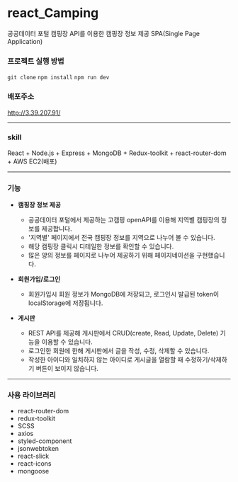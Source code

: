 # react_Camping

공공데이터 포털 캠핑장 API를 이용한 캠핑장 정보 제공 SPA(Single Page Application)

### 프로젝트 실행 방법
`git clone`
`npm install`
`npm run dev`

### 배포주소

http://3.39.207.91/

---

### skill
React + Node.js + Express + MongoDB + Redux-toolkit + react-router-dom + AWS EC2(배포)

---

### 기능
* **캠핑장 정보 제공**
    - 공공데이터 포털에서 제공하는 고캠핑 openAPI를 이용해 지역별 캠핑장의 정보를 제공합니다.
    - '지역별' 페이지에서 전국 캠핑장 정보를 지역으로 나누어 볼 수 있습니다.
    - 해당 캠핑장 클릭시 디테일한 정보를 확인할 수 있습니다.
    - 많은 양의 정보를 페이지로 나누어 제공하기 위해 페이지네이션을 구현했습니다.

* **회원가입/로그인**
    - 회원가입시 회원 정보가 MongoDB에 저장되고, 로그인시 발급된 token이 localStorage에 저장됩니다.

* **게시판**
    - REST API를 제공해 게시판에서 CRUD(create, Read, Update, Delete) 기능을 이용할 수 있습니다.
    - 로그인한 회원에 한해 게시판에서 글을 작성, 수정, 삭제할 수 있습니다.
    - 작성한 아이디와 일치하지 않는 아이디로 게시글을 열람할 때 수정하기/삭제하기 버튼이 보이지 않습니다.

---

### 사용 라이브러리
- react-router-dom
- redux-toolkit
- SCSS
- axios
- styled-component
- jsonwebtoken
- react-slick
- react-icons
- mongoose